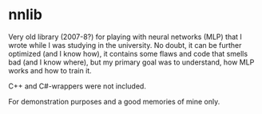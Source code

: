 # nnlib
Very old library (2007-8?) for playing with neural networks (MLP) that I wrote while I was studying in the university. No doubt, it can be further optimized (and I know how), it contains some flaws and code that smells bad (and I know where), but my primary goal was to understand, how MLP works and how to train it.

C++ and C#-wrappers were not included.

For demonstration purposes and a good memories of mine only.
